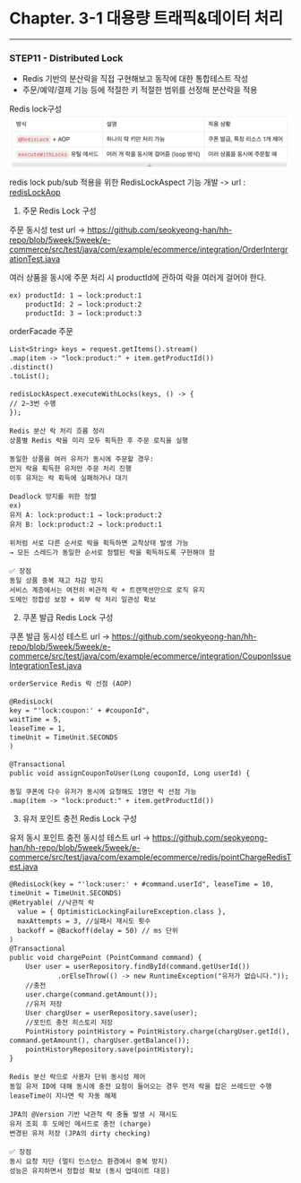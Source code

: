 # Chapter. 3-1 대용량 트래픽&데이터 처리

-----------------------------------------------------------------------------------------------------------------

### STEP11 - Distributed Lock

- Redis 기반의 분산락을 직접 구현해보고 동작에 대한 통합테스트 작성
- 주문/예약/결제 기능 등에 적절한 키 적절한 범위를 선정해 분산락을 적용

Redis lock구성
![img.png](img.png)

redis lock pub/sub 적용을 위한 RedisLockAspect 기능 개발 -> url : 
[redisLockAop](
https://github.com/seokyeong-han/hh-repo/blob/5week/5week/e-commerce/src/main/java/com/example/ecommerce/global/aop/RedisLockAspect.java)


1. 주문 Redis Lock 구성
  
주문 동시성 test url -> https://github.com/seokyeong-han/hh-repo/blob/5week/5week/e-commerce/src/test/java/com/example/ecommerce/integration/OrderIntergrationTest.java

여러 상품을 동시에 주문 처리 시 productId에 관하여 락을 여러게 걸어야 한다.

    ex) productId: 1 → lock:product:1  
        productId: 2 → lock:product:2  
        productId: 3 → lock:product:3

orderFacade 주문
    
    List<String> keys = request.getItems().stream()
    .map(item -> "lock:product:" + item.getProductId())
    .distinct()
    .toList();

    redisLockAspect.executeWithLocks(keys, () -> {
    // 2~3번 수행
    });

    Redis 분산 락 처리 흐름 정리
    상품별 Redis 락을 미리 모두 획득한 후 주문 로직을 실행

    동일한 상품을 여러 유저가 동시에 주문할 경우:
    먼저 락을 획득한 유저만 주문 처리 진행
    이후 유저는 락 획득에 실패하거나 대기

    Deadlock 방지를 위한 정렬
    ex)
    유저 A: lock:product:1 → lock:product:2
    유저 B: lock:product:2 → lock:product:1

    위처럼 서로 다른 순서로 락을 획득하면 교착상태 발생 가능
    → 모든 스레드가 동일한 순서로 정렬된 락을 획득하도록 구현해야 함

    ✅ 장점
    동일 상품 중복 재고 차감 방지
    서비스 계층에서는 여전히 비관적 락 + 트랜잭션만으로 로직 유지
    도메인 정합성 보장 + 외부 락 처리 일관성 확보

2. 쿠폰 발급 Redis Lock 구성 

쿠폰 발급 동시성 테스트 url -> https://github.com/seokyeong-han/hh-repo/blob/5week/5week/e-commerce/src/test/java/com/example/ecommerce/integration/CouponIssueIntegrationTest.java


    orderService Redis 락 선점 (AOP)

    @RedisLock(
    key = "'lock:coupon:' + #couponId",
    waitTime = 5,
    leaseTime = 1,
    timeUnit = TimeUnit.SECONDS
    )
    
    @Transactional
    public void assignCouponToUser(Long couponId, Long userId) {

    동일 쿠폰에 다수 유저가 동시에 요청해도 1명만 락 선점 가능
    .map(item -> "lock:product:" + item.getProductId())

3. 유저 포인트 충전 Redis Lock 구성

유저 동시 포인트 충전 동시성 테스트 url -> https://github.com/seokyeong-han/hh-repo/blob/5week/5week/e-commerce/src/test/java/com/example/ecommerce/redis/pointChargeRedisTest.java

    
    @RedisLock(key = "'lock:user:' + #command.userId", leaseTime = 10, timeUnit = TimeUnit.SECONDS)
    @Retryable( //낙관적 락
      value = { OptimisticLockingFailureException.class },
      maxAttempts = 3, //실패시 재시도 횟수
      backoff = @Backoff(delay = 50) // ms 단위
    )
    @Transactional
    public void chargePoint (PointCommand command) {
        User user = userRepository.findById(command.getUserId())
                .orElseThrow(() -> new RuntimeException("유저가 없습니다."));
        //충전
        user.charge(command.getAmount());
        //유저 저장
        User chargUser = userRepository.save(user);
        //포인트 충전 히스토리 저장
        PointHistory pointHistory = PointHistory.charge(chargUser.getId(), command.getAmount(), chargUser.getBalance());
        pointHistoryRepository.save(pointHistory);
    }
    
    Redis 분산 락으로 사용자 단위 동시성 제어
    동일 유저 ID에 대해 동시에 충전 요청이 들어오는 경우 먼저 락을 잡은 쓰레드만 수행
    leaseTime이 지나면 락 자동 해제

    JPA의 @Version 기반 낙관적 락 충돌 발생 시 재시도
    유저 조회 후 도메인 메서드로 충전 (charge)
    변경된 유저 저장 (JPA의 dirty checking)
		
    ✅ 장점
    동시 요청 차단 (멀티 인스턴스 환경에서 중복 방지)
    성능은 유지하면서 정합성 확보 (동시 업데이트 대응)

